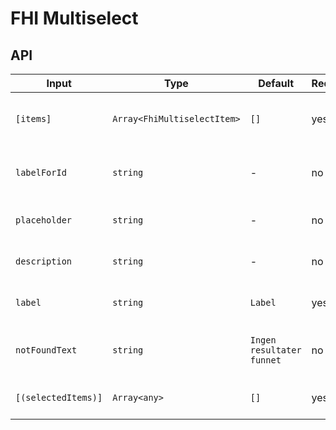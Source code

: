 # FHI Multiselect

## API

| Input               | Type                        | Default | Required | Description |
| ------------------- | --------------------------- | ------- | -------- | ----------- |
| `[items]`           | `Array<FhiMultiselectItem>` | `[]`    | yes      | Items array (same as in ng-select except for item type `FhiMultiselectItem`). |
| `labelForId`        | `string`                    | -       | no       | Id to associate control with label (same as in ng-select). |
| `placeholder`       | `string`                    | -       | no       | Placeholder text (same as in ng-select). |
| `description`       | `string`                    | -       | no       | Description below the label (custom for FHI Multiselect). |
| `label`             | `string`                    | `Label` | yes      | Label above the ng-select field (custom for FHI Multiselect). |
| `notFoundText`      | `string`                    | `Ingen resultater funnet` | no       | Set custom text when filter returns empty result (same as in ng-select). |
| `[(selectedItems)]` | `Array<any>`                | `[]`    | yes      | A two way binding to access ng-select's `ngModel`. |
